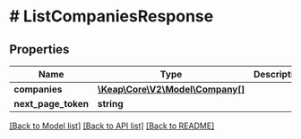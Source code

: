 # # ListCompaniesResponse

## Properties

Name | Type | Description | Notes
------------ | ------------- | ------------- | -------------
**companies** | [**\Keap\Core\V2\Model\Company[]**](Company.md) |  | [optional]
**next_page_token** | **string** |  | [optional]

[[Back to Model list]](../../README.md#models) [[Back to API list]](../../README.md#endpoints) [[Back to README]](../../README.md)
